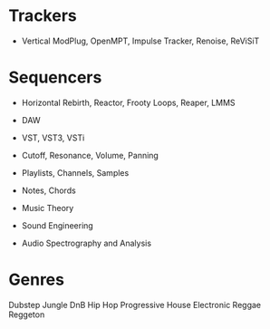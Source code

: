 # Trackers
- Vertical
ModPlug, OpenMPT, Impulse Tracker, Renoise, ReViSiT
# Sequencers
- Horizontal
Rebirth, Reactor, Frooty Loops, Reaper, LMMS

- DAW
- VST, VST3, VSTi
- Cutoff, Resonance, Volume, Panning
- Playlists, Channels, Samples
- Notes, Chords

- Music Theory
- Sound Engineering
- Audio Spectrography and Analysis

# Genres
Dubstep
Jungle
DnB
Hip Hop
Progressive
House
Electronic
Reggae
Reggeton